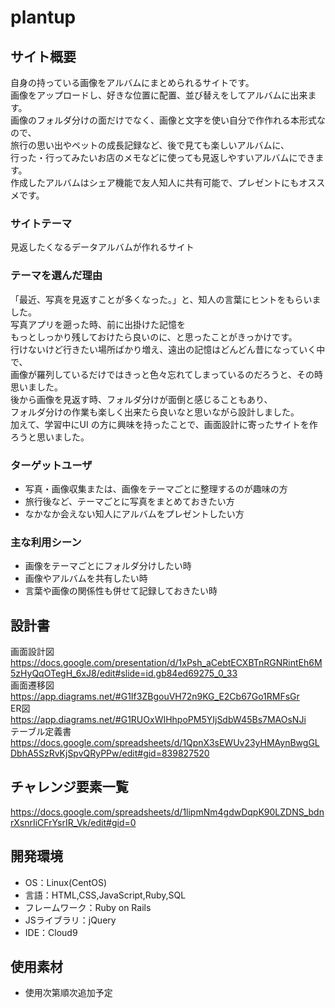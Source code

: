 # plantup

## サイト概要
自身の持っている画像をアルバムにまとめられるサイトです。  
画像をアップロードし、好きな位置に配置、並び替えをしてアルバムに出来ます。  
画像のフォルダ分けの面だけでなく、画像と文字を使い自分で作作れる本形式なので、  
旅行の思い出やペットの成長記録など、後で見ても楽しいアルバムに、  
行った・行ってみたいお店のメモなどに使っても見返しやすいアルバムにできます。  
作成したアルバムはシェア機能で友人知人に共有可能で、プレゼントにもオススメです。

### サイトテーマ
見返したくなるデータアルバムが作れるサイト

### テーマを選んだ理由
「最近、写真を見返すことが多くなった。」と、知人の言葉にヒントをもらいました。  
写真アプリを遡った時、前に出掛けた記憶を  
もっとしっかり残しておけたら良いのに、と思ったことがきっかけです。  
行けないけど行きたい場所ばかり増え、遠出の記憶はどんどん昔になっていく中で、  
画像が羅列しているだけではきっと色々忘れてしまっているのだろうと、その時思いました。  
後から画像を見返す時、フォルダ分けが面倒と感じることもあり、  
フォルダ分けの作業も楽しく出来たら良いなと思いながら設計しました。  
加えて、学習中にUI の方に興味を持ったことで、画面設計に寄ったサイトを作ろうと思いました。

### ターゲットユーザ
- 写真・画像収集または、画像をテーマごとに整理するのが趣味の方
- 旅行後など、テーマごとに写真をまとめておきたい方
- なかなか会えない知人にアルバムをプレゼントしたい方

### 主な利用シーン
- 画像をテーマごとにフォルダ分けしたい時
- 画像やアルバムを共有したい時
- 言葉や画像の関係性も併せて記録しておきたい時

## 設計書
画面設計図 <https://docs.google.com/presentation/d/1xPsh_aCebtECXBTnRGNRintEh6M5zHyQqOTegH_6xJ8/edit#slide=id.gb84ed69275_0_33>  
画面遷移図 <https://app.diagrams.net/#G1If3ZBgouVH72n9KG_E2Cb67Go1RMFsGr>  
ER図 <https://app.diagrams.net/#G1RUOxWIHhpoPM5YIjSdbW45Bs7MAOsNJi>  
テーブル定義書 <https://docs.google.com/spreadsheets/d/1QpnX3sEWUv23yHMAynBwgGLDbhA5SzRvKjSpvQRyPPw/edit#gid=839827520>

## チャレンジ要素一覧
<https://docs.google.com/spreadsheets/d/1lipmNm4gdwDqpK90LZDNS_bdnrXsnrIiCFrYsrIR_Vk/edit#gid=0>

## 開発環境
- OS：Linux(CentOS)
- 言語：HTML,CSS,JavaScript,Ruby,SQL
- フレームワーク：Ruby on Rails
- JSライブラリ：jQuery
- IDE：Cloud9

## 使用素材
- 使用次第順次追加予定
